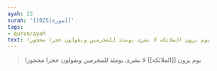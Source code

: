 ```yaml
---
ayah: 22
surah: '[[025|سورة]]'
tags:
- quran/ayah
text: يوم يرون الملائكة لا بشرى يومئذ للمجرمين ويقولون حجرا محجورا
---
```

> يوم يرون [[الملائكة]] لا بشرى يومئذ للمجرمين ويقولون حجرا محجورا
